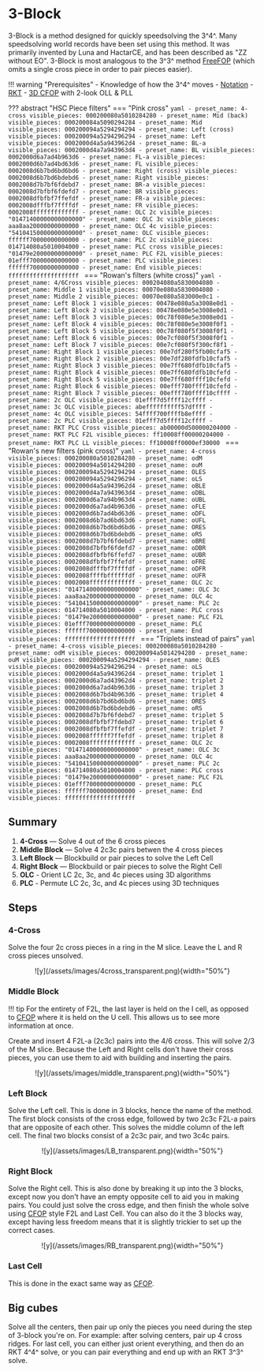 # 3-Block

3-Block is a method designed for quickly speedsolving the 3^4^. Many speedsolving world records have been set using this method. It was primarily invented by Luna and HactarCE, and has been described as "ZZ without EO". 3-Block is most analogous to the 3^3^ method [FreeFOP] (which omits a single cross piece in order to pair pieces easier).

!!! warning "Prerequisites"
    - Knowledge of how the 3^4^ moves
    - [Notation](/notation)
    - [RKT](/techniques/rkt)
    - [3D CFOP](https://jperm.net/3x3/cfop) with 2-look OLL & PLL

[FreeFOP]: https://www.speedsolving.com/wiki/index.php/FreeFOP

??? abstract "HSC Piece filters"
    === "Pink cross"
        ```yaml
        - preset_name: 4-cross
          visible_pieces: 000200080a5010284280
        - preset_name: Mid (back)
          visible_pieces: 000200084a5090294284
        - preset_name: Mid
          visible_pieces: 000200094a5294294294
        - preset_name: Left (cross)
          visible_pieces: 000200094a5294296294
        - preset_name: Left
          visible_pieces: 0002000d4a5a943962d4
        - preset_name: BL-a
          visible_pieces: 0002000d4a7a943963d4
        - preset_name: BL
          visible_pieces: 0002000d6a7ad4b963d6
        - preset_name: FL-a
          visible_pieces: 0002000d6b7ad4bd63d6
        - preset_name: FL
          visible_pieces: 0002008d6b7bd6bd6bd6
        - preset_name: Right (cross)
          visible_pieces: 0002008d6b7bd6bdebd6
        - preset_name: Right
          visible_pieces: 0002008d7b7bf6fdebd7
        - preset_name: BR-a
          visible_pieces: 0002008d7bfbf6fdefd7
        - preset_name: BR
          visible_pieces: 0002008dfbfbf7ffefdf
        - preset_name: FR-a
          visible_pieces: 0002008dfffbf7ffffdf
        - preset_name: FR
          visible_pieces: 0002008fffffffffffff
        - preset_name: OLC 2c
          visible_pieces: "01471400000000000000"
        - preset_name: OLC 3c
          visible_pieces: aaa8aa20000000000000
        - preset_name: OLC 4c
          visible_pieces: "54104150000000000000"
        - preset_name: OLC
          visible_pieces: ffffff70000000000000
        - preset_name: PLC 2c
          visible_pieces: 014714080a5010004000
        - preset_name: PLC cross
          visible_pieces: "01479e20000000000000"
        - preset_name: PLC F2L
          visible_pieces: 01efff70000000000000
        - preset_name: PLC
          visible_pieces: ffffff70000000000000
        - preset_name: End
          visible_pieces: ffffffffffffffffffff
        ```
    === "Rowan's filters (white cross)"
        ```yaml
        - preset_name: 4/6Cross
          visible_pieces: 000204080a5830004080
        - preset_name: Middle 1
          visible_pieces: 00070e080a5830004080
        - preset_name: Middle 2
          visible_pieces: 00070e080a583000e0c1
        - preset_name: Left Block 1
          visible_pieces: 00478e080a5a3008e0d1
        - preset_name: Left Block 2
          visible_pieces: 00478e080e5e3008e0d1
        - preset_name: Left Block 3
          visible_pieces: 00c78f080e5e3008e0d1
        - preset_name: Left Block 4
          visible_pieces: 00c78f080e5e3008f0f1
        - preset_name: Left Block 5
          visible_pieces: 00c78f080f5f3008f0f1
        - preset_name: Left Block 6
          visible_pieces: 00e7cf080f5f3008f0f1
        - preset_name: Left Block 7
          visible_pieces: 00e7cf080f5f300cf8f1
        - preset_name: Right Block 1
          visible_pieces: 00e7df280f5fb00cfaf5
        - preset_name: Right Block 2
          visible_pieces: 00e7df280fdfb10cfaf5
        - preset_name: Right Block 3
          visible_pieces: 00e7ff680fdfb10cfaf5
        - preset_name: Right Block 4
          visible_pieces: 00e7ff680fdfb10cfefd
        - preset_name: Right Block 5
          visible_pieces: 00e7ff680ffff10cfefd
        - preset_name: Right Block 6
          visible_pieces: 00efff780ffff10cfefd
        - preset_name: Right Block 7
          visible_pieces: 00efff780ffff10cffff
        - preset_name: 2c OLC
          visible_pieces: 01efff7d5ffff12cffff
        - preset_name: 3c OLC
          visible_pieces: abeffffffffff57dffff
        - preset_name: 4c OLC
          visible_pieces: 54ffff700ffffb8effff
        - preset_name: 2c PLC
          visible_pieces: 01efff7d5ffff12cffff
        - preset_name: RKT PLC Cross
          visible_pieces: ab00000d500000204000
        - preset_name: RKT PLC F2L
          visible_pieces: ff10008ff00000204000
        - preset_name: RKT PLC LL
          visible_pieces: ff10008ff0000ef30000
        ```
    === "Rowan's new filters (pink cross)"
        ```yaml
        - preset_name: 4-cross
          visible_pieces: 000200080a5010284280
        - preset_name: odM
          visible_pieces: 000200094a5014294280
        - preset_name: ouM
          visible_pieces: 000200094a5294294294
        - preset_name: OLES
          visible_pieces: 000200094a5294296294
        - preset_name: oLS
          visible_pieces: 0002000d4a5a943962d4
        - preset_name: oBLE
          visible_pieces: 0002000d4a7a943963d4
        - preset_name: oDBL
          visible_pieces: 0002000d6a7a94b963d4
        - preset_name: oUBL
          visible_pieces: 0002000d6a7ad4b963d6
        - preset_name: oFLE
          visible_pieces: 0002000d6b7ad4bd63d6
        - preset_name: oDFL
          visible_pieces: 0002008d6b7ad6bd63d6
        - preset_name: oUFL
          visible_pieces: 0002008d6b7bd6bd6bd6
        - preset_name: ORES
          visible_pieces: 0002008d6b7bd6bdebd6
        - preset_name: oRS
          visible_pieces: 0002008d7b7bf6fdebd7
        - preset_name: oBRE
          visible_pieces: 0002008d7bfbf6fdefd7
        - preset_name: oDBR
          visible_pieces: 0002008dfbfbf6ffefd7
        - preset_name: oUBR
          visible_pieces: 0002008dfbfbf7ffefdf
        - preset_name: oFRE
          visible_pieces: 0002008dfffbf7ffffdf
        - preset_name: oDFR
          visible_pieces: 0002008ffffbffffffdf
        - preset_name: oUFR
          visible_pieces: 0002008fffffffffffff
        - preset_name: OLC 2c
          visible_pieces: "01471400000000000000"
        - preset_name: OLC 3c
          visible_pieces: aaa8aa20000000000000
        - preset_name: OLC 4c
          visible_pieces: "54104150000000000000"
        - preset_name: PLC 2c
          visible_pieces: 014714080a5010004000
        - preset_name: PLC cross
          visible_pieces: "01479e20000000000000"
        - preset_name: PLC F2L
          visible_pieces: 01efff70000000000000
        - preset_name: PLC
          visible_pieces: ffffff70000000000000
        - preset_name: End
          visible_pieces: ffffffffffffffffffff
        ```
    === "Triplets instead of pairs"
        ```yaml
        - preset_name: 4-cross
          visible_pieces: 000200080a5010284280
        - preset_name: odM
          visible_pieces: 000200094a5014294280
        - preset_name: ouM
          visible_pieces: 000200094a5294294294
        - preset_name: OLES
          visible_pieces: 000200094a5294296294
        - preset_name: oLS
          visible_pieces: 0002000d4a5a943962d4
        - preset_name: triplet 1
          visible_pieces: 0002000d6a7ad43962d4
        - preset_name: triplet 2
          visible_pieces: 0002000d6a7ad4b963d6
        - preset_name: triplet 3
          visible_pieces: 0002008d6b7bd4b963d6
        - preset_name: triplet 4
          visible_pieces: 0002008d6b7bd6bd6bd6
        - preset_name: ORES
          visible_pieces: 0002008d6b7bd6bdebd6
        - preset_name: oRS
          visible_pieces: 0002008d7b7bf6fdebd7
        - preset_name: triplet 5
          visible_pieces: 0002008dfbfbf7fdebd7
        - preset_name: triplet 6
          visible_pieces: 0002008dfbfbf7ffefdf
        - preset_name: triplet 7
          visible_pieces: 0002008ffffff7ffefdf
        - preset_name: triplet 8
          visible_pieces: 0002008fffffffffffff
        - preset_name: OLC 2c
          visible_pieces: "01471400000000000000"
        - preset_name: OLC 3c
          visible_pieces: aaa8aa20000000000000
        - preset_name: OLC 4c
          visible_pieces: "54104150000000000000"
        - preset_name: PLC 2c
          visible_pieces: 014714080a5010004000
        - preset_name: PLC cross
          visible_pieces: "01479e20000000000000"
        - preset_name: PLC F2L
          visible_pieces: 01efff70000000000000
        - preset_name: PLC
          visible_pieces: ffffff70000000000000
        - preset_name: End
          visible_pieces: ffffffffffffffffffff
        ```

## Summary

1. **4-Cross** — Solve 4 out of the 6 cross pieces
2. **Middle Block** — Solve 4 2c3c pairs betwen the 4 cross pieces
3. **Left Block** — Blockbuild or pair pieces to solve the Left Cell
4. **Right Block** — Blockbuild or pair pieces to solve the Right Cell
5. **OLC** - Orient LC 2c, 3c, and 4c pieces using 3D algorithms
6. **PLC** - Permute LC 2c, 3c, and 4c pieces using 3D techniques

## Steps

### 4-Cross

Solve the four 2c cross pieces in a ring in the M slice. Leave the L and R cross pieces unsolved.

<center>![y](/assets/images/4cross_transparent.png){width="50%"}</center>

### Middle Block

!!! tip
    For the entirety of F2L, the last layer is held on the I cell, as opposed to [CFOP](/methods/3x3x3x3/cfop) where it is held on the U cell. This allows us to see more information at once.

Create and insert 4 F2L-a (2c3c) pairs into the 4/6 cross. This will solve 2/3 of the M slice. Because the Left and Right cells don't have their cross pieces, you can use them to aid with building and inserting the pairs.

<center>![y](/assets/images/middle_transparent.png){width="50%"}</center>

### Left Block

Solve the Left cell. This is done in 3 blocks, hence the name of the method. The first block consists of the cross edge, followed by two 2c3c F2L-a pairs that are opposite of each other. This solves the middle column of the left cell. The final two blocks consist of a 2c3c pair, and two 3c4c pairs.

<center>![y](/assets/images/LB_transparent.png){width="50%"}</center>

### Right Block

Solve the Right cell. This is also done by breaking it up into the 3 blocks, except now you don't have an empty opposite cell to aid you in making pairs. You could just solve the cross edge, and then finish the whole solve using [CFOP](/methods/3x3x3x3/cfop) style F2L and Last Cell. You can also do it the 3 blocks way, except having less freedom means that it is slightly trickier to set up the correct cases.

<center>![y](/assets/images/RB_transparent.png){width="50%"}</center>

### Last Cell

This is done in the exact same way as [CFOP](/methods/3x3x3x3/cfop/#OLC).

## Big cubes

Solve all the centers, then pair up only the pieces you need during the step of 3-block you're on. For example: after solving centers, pair up 4 cross ridges. For last cell, you can either just orient everything, and then do an RKT 4^4^ solve, or you can pair everything and end up with an RKT 3^3^ solve.
